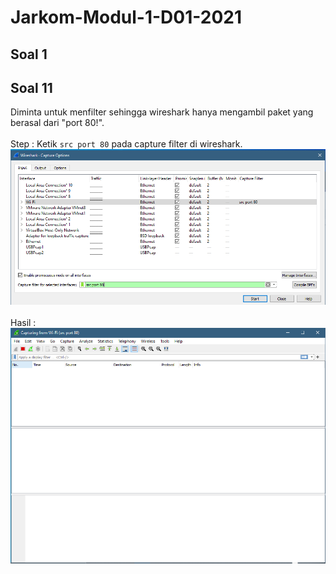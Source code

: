 # Jarkom-Modul-1-D01-2021

## Soal 1


## Soal 11
Diminta untuk menfilter sehingga wireshark hanya mengambil paket yang berasal dari "port 80!".<br><br>
Step : Ketik `src port 80` pada capture filter di wireshark.
<img src="Img/11_1.PNG"><br><br>
Hasil :
<img src="Img/11_2.PNG">
